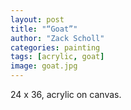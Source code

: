 ```yaml
---
layout: post
title: "“Goat”"
author: "Zack Scholl"
categories: painting
tags: [acrylic, goat]
image: goat.jpg
---
```


24 x 36, acrylic on canvas.